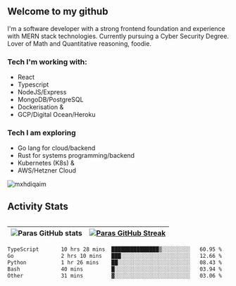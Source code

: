 ## Welcome to my github

I'm a software developer with a strong frontend foundation and experience with MERN stack technologies. Currently pursuing a Cyber Security Degree. Lover of Math and Quantitative reasoning, foodie.

### Tech I'm working with:

- React
- Typescript
- NodeJS/Express
- MongoDB/PostgreSQL
- Dockerisation &
- GCP/Digital Ocean/Heroku

### Tech I am exploring

- Go lang for cloud/backend
- Rust for systems programming/backend
- Kubernetes (K8s) &
- AWS/Hetzner Cloud

![mxhdiqaim](https://komarev.com/ghpvc/?username=mxhdiqaim&label=Profile%20views&color=0e75b6&style=flat)

## Activity Stats
<!--- -- Activity Graph ------------------------------------------------------------------------------------------------------------------------------------ -->

<img alt="" src="https://github-readme-activity-graph.vercel.app/graph?username=mxhdiqaim&bg_color=161b22&color=ffffff&line=d5d5d5&point=a76c6c&area=true&hide_border=true&hide_title=true" />


<!--- -- GitHub Stats ------------------------------------------------------------------------------------------------------------------------------------ -->
| ![Paras GitHub stats](https://github-readme-stats.vercel.app/api?username=mxhdiqaim&show_icons=true&theme=dracula) | [![Paras GitHub Streak](https://streak-stats.demolab.com/?user=mxhdiqaim&show_icons=true&theme=dracula)](https://git.io/streak-stats) |
|--------------------------------------------------------------------------------------------------------------------|---------------------------------------------------------------------------------------------------------------------------------------|

 <!--START_SECTION:waka-->

```txt
TypeScript       10 hrs 28 mins  ███████████████▒░░░░░░░░░   60.95 %
Go               2 hrs 10 mins   ███░░░░░░░░░░░░░░░░░░░░░░   12.66 %
Python           1 hr 26 mins    ██░░░░░░░░░░░░░░░░░░░░░░░   08.43 %
Bash             40 mins         █░░░░░░░░░░░░░░░░░░░░░░░░   03.94 %
Other            31 mins         ▓░░░░░░░░░░░░░░░░░░░░░░░░   03.06 %
```

<!--END_SECTION:waka-->